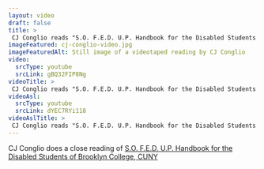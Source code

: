```yaml
--- 
layout: video
draft: false
title: >
 CJ Conglio reads "S.O. F.E.D. U.P. Handbook for the Disabled Students of Brooklyn College, CUNY"
imageFeatured: cj-conglio-video.jpg
imageFeaturedAlt: Still image of a videotaped reading by CJ Conglio
video: 
  srcType: youtube
  srcLink: gBQ32FIP8Ng
videoTitle: >
 CJ Conglio reads "S.O. F.E.D. U.P. Handbook for the Disabled Students of Brooklyn College, CUNY"
videoAsl: 
  srcType: youtube
  srcLink: dYEC7RYi118
videoAslTitle: >
 CJ Conglio reads "S.O. F.E.D. U.P. Handbook for the Disabled Students of Brooklyn College, CUNY" (ASL)
--- 
```

 
CJ Conglio does a close reading of [S.O. F.E.D. U.P. Handbook for the Disabled Students of Brooklyn College, CUNY](/gallery/sofedup-handbook)
